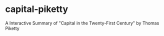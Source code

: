capital-piketty
===============

A Interactive Summary of "Capital in the Twenty-First Century" by Thomas Piketty
